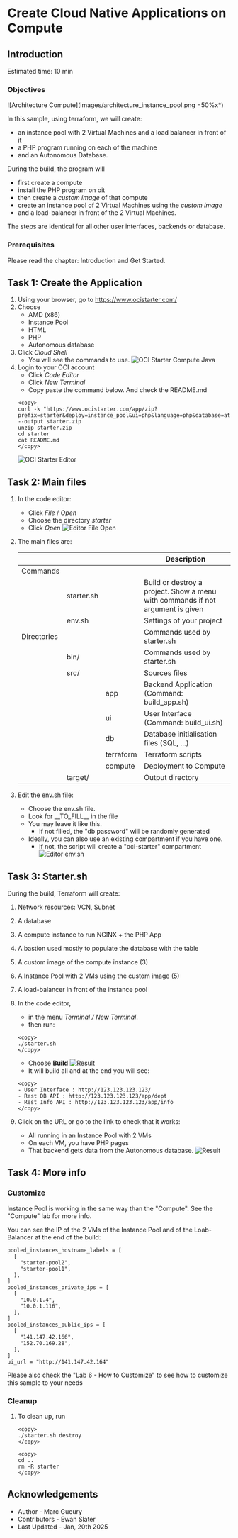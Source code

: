 
# Create Cloud Native Applications on Compute

## Introduction

Estimated time: 10 min

### Objectives

![Architecture Compute](images/architecture_instance_pool.png =50%x*)

In this sample, using terraform, we will create:
- an instance pool with 2 Virtual Machines and a load balancer in front of it
- a PHP program running on each of the machine
- and an Autonomous Database. 

During the build, the program will 
- first create a compute
- install the PHP program on oit
- then create a *custom image* of that compute
- create an instance pool of 2 Virtual Machines using the *custom image*
- and a load-balancer in front of the 2 Virtual Machines.

The steps are identical for all other user interfaces, backends or database.

### Prerequisites

Please read the chapter: Introduction and Get Started.

## Task 1: Create the Application

1. Using your browser, go to https://www.ocistarter.com/
2. Choose 
    - AMD (x86)
    - Instance Pool
    - HTML
    - PHP
    - Autonomous database
3. Click *Cloud Shell*
    - You will see the commands to use.
  ![OCI Starter Compute Java](images/starter-instance-pool-php.png)
4. Login to your OCI account
    - Click *Code Editor*
    - Click *New Terminal*
    - Copy paste the command below. And check the README.md
    ```
    <copy>
    curl -k "https://www.ocistarter.com/app/zip?prefix=starter&deploy=instance_pool&ui=php&language=php&database=atp" --output starter.zip
    unzip starter.zip
    cd starter
    cat README.md
    </copy>
    ```
    ![OCI Starter Editor](images/starter-editor.png)

## Task 2: Main files

1. In the code editor:
    - Click *File* / *Open*
    - Choose the directory *starter*
    - Click *Open*
    ![Editor File Open](images/starter-compute-dir.png)
2. The main files are:

   |             |            |           | Description |
   | ----------- | ---------- | --------- | ---|
   | Commands    |            |           |  |
   |             | starter.sh |           | Build or destroy a project. Show a menu with commands if not argument is given | 
   |             | env.sh     |           | Settings of your project | 
   | Directories |            |           | Commands used by starter.sh | 
   |             | bin/       |           | Commands used by starter.sh | 
   |             | src/       |           | Sources files | 
   |             |            | app       | Backend Application (Command: build_app.sh) | 
   |             |            | ui        | User Interface (Command: build_ui.sh) | 
   |             |            | db        | Database initialisation files (SQL, ...) | 
   |             |            | terraform | Terraform scripts  | 
   |             |            | compute   | Deployment to Compute | 
   |             | target/    |           | Output directory  | 

3. Edit the env.sh file:
    - Choose the env.sh file.
    - Look for \_\_TO_FILL\_\_ in the file
    - You may leave it like this.
        - If not filled, the "db password" will be randomly generated
    - Ideally, you can also use an existing compartment if you have one. 
        - If not, the script will create a "oci-starter" compartment
    ![Editor env.sh](images/starter-compute-env.png)

## Task 3: Starter.sh

During the build, Terraform will create:
1. Network resources: VCN, Subnet
2. A database
3. A compute instance to run NGINX + the PHP App
4. A bastion used mostly to populate the database with the table
5. A custom image of the compute instance (3)
6. A Instance Pool with 2 VMs using the custom image (5)
7. A load-balancer in front of the instance pool

1. In the code editor, 
    - in the menu *Terminal / New Terminal*. 
    - then run:
    ```
    <copy>
    ./starter.sh
    </copy>
    ```
    - Choose **Build**
        ![Result](../compute/images/starter-starter-build.png)         
    - It will build all and at the end you will see:
    ```
    <copy>
    - User Interface : http://123.123.123.123/
    - Rest DB API : http://123.123.123.123/app/dept
    - Rest Info API : http://123.123.123.123/app/info
    </copy>
    ```
2. Click on the URL or go to the link to check that it works:
    - All running in an Instance Pool with 2 VMs
    - On each VM, you have PHP pages 
    - That backend gets data from the Autonomous database. 
    ![Result](images/starter-compute-result.png)

## Task 4: More info

### Customize

Instance Pool is working in the same way than the "Compute". See the "Compute" lab for more info.

You can see the IP of the 2 VMs of the Instance Pool and of the Loab-Balancer at the end of the build:

````
pooled_instances_hostname_labels = [
  [
    "starter-pool2",
    "starter-pool1",
  ],
]
pooled_instances_private_ips = [
  [
    "10.0.1.4",
    "10.0.1.116",
  ],
]
pooled_instances_public_ips = [
  [
    "141.147.42.166",
    "152.70.169.28",
  ],
]
ui_url = "http://141.147.42.164"
````


Please also check the  "Lab 6 - How to Customize" to see how to customize this sample to your needs

### Cleanup

1. To clean up, run 
    ```
    <copy>
    ./starter.sh destroy
    </copy>
    ```

    ```
    <copy>
    cd ..
    rm -R starter
    </copy>
    ```

## Acknowledgements

* Author - Marc Gueury
* Contributors - Ewan Slater 
* Last Updated - Jan, 20th 2025

